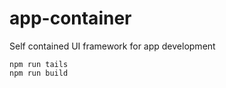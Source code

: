 # app-container

Self contained UI framework for app development

    npm run tails
    npm run build